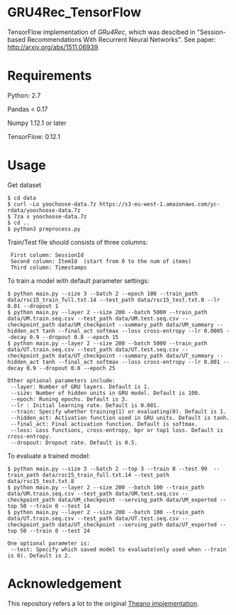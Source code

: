 # GRU4Rec_TensorFlow
TensorFlow implementation of *GRu4Rec*, which was descibed in "Session-based Recommendations With Recurrent Neural Networks". See paper: http://arxiv.org/abs/1511.06939. 

# Requirements
Python: 2.7

Pandas < 0.17 

Numpy 1.12.1 or later

TensorFlow: 0.12.1

# Usage
Get dataset

    $ cd data
    $ curl -Lo yoochoose-data.7z https://s3-eu-west-1.amazonaws.com/yc-rdata/yoochoose-data.7z
    $ 7za x yoochoose-data.7z
    $ cd ..
    $ python3 preprocess.py

Train/Test file should consists of three columns:   

     First column: SessionId  
     Second column: ItemId  (start from 0 to the num of items)
     Third column: Timestamps

To train a model with default parameter settings:

    $ python main.py --size 3 --batch 2 --epoch 100 --train_path data/rsc15_train_full.txt.14 --test_path data/rsc15_test.txt.8 --lr 0.01 --dropout 1
    $ python main.py --layer 2 --size 200 --batch 5000 --train_path data/UM.train.seq.csv --test_path data/UM.test.seq.csv --checkpoint_path data/UM_checkpoint --summary_path data/UM_summary --hidden_act tanh --final_act softmax --loss cross-entropy --lr 0.0005 --decay 0.9 --dropout 0.8 --epoch 15
    $ python main.py --layer 2 --size 200 --batch 5000 --train_path data/UT.train.seq.csv --test_path data/UT.test.seq.csv --checkpoint_path data/UT_checkpoint --summary_path data/UT_summary --hidden_act tanh --final_act softmax --loss cross-entropy --lr 0.001 --decay 0.9 --dropout 0.8 --epoch 25

    Other optional parameters include:   
     --layer: Number of GRU layers. Default is 1.  
     --size: Number of hidden units in GRU model. Default is 100.   
     --epoch: Runing epochs. Default is 3.   
     --lr : Initial learning rate. Default is 0.001.   
     --train: Specify whether training(1) or evaluating(0). Default is 1.   
     --hidden_act: Activation function used in GRU units. Default is tanh.   
     --final_act: Final activation function. Default is softmax.    
     --loss: Loss functions, cross-entropy, bpr or top1 loss. Default is cross-entropy.      
     --dropout: Dropout rate. Default is 0.5.

To evaluate a trained model:

    $ python main.py --size 3 --batch 2 --top 3 --train 0 --test 99  --train_path data/rsc15_train_full.txt.14 --test_path data/rsc15_test.txt.8
    $ python main.py --layer 2 --size 200 --batch 100 --train_path data/UM.train.seq.csv --test_path data/UM.test.seq.csv --checkpoint_path data/UM_checkpoint --serving_path data/UM_exported --top 50 --train 0 --test 14
    $ python main.py --layer 2 --size 200 --batch 100 --train_path data/UT.train.seq.csv --test_path data/UT.test.seq.csv --checkpoint_path data/UT_checkpoint --serving_path data/UT_exported --top 50 --train 0 --test 24
    
    One optional parameter is:    
     --test: Specify which saved model to evaluate(only used when --train is 0). Default is 2.

# Acknowledgement
This repository refers a lot to the original [Theano implementation](https://github.com/hidasib/GRU4Rec).
